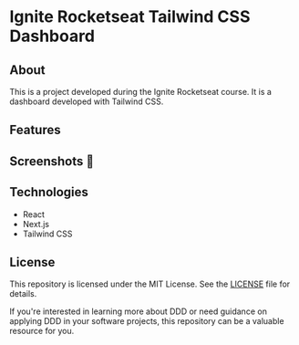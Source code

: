 # Ignite Rocketseat Tailwind CSS Dashboard

## About

This is a project developed during the Ignite Rocketseat course. It is a dashboard developed with Tailwind CSS.

## Features

<!-- emoji screenshot here  -->
## Screenshots 📸

<!-- <p align="center">
  <img alt="Simulator Screenshot - iPhone 14 - 2023-07-30 at 10 33 36" src="https://github.com/Natanaelvich/iweather_ignite-rocketseat-23/assets/52014318/9e29ffb9-f61b-4f96-8407-45dcb7e9b6f1"
    width="200px">
    <img alt="Simulator Screenshot - iPhone 14 - 2023-07-30 at 10 33 44" src="https://github.com/Natanaelvich/iweather_ignite-rocketseat-23/assets/52014318/c28756c3-0f68-41eb-9dc3-c4bdae6adb30"
    width="200px">
    <img alt="Simulator Screenshot - iPhone 14 - 2023-07-30 at 10 33 49" src="https://github.com/Natanaelvich/iweather_ignite-rocketseat-23/assets/52014318/54b06e0c-115d-4a92-82c8-be0449a8980e"
    width="200px">
</p> -->

## Technologies

- React
- Next.js
- Tailwind CSS

## License

This repository is licensed under the MIT License. See the [LICENSE](/LICENSE) file for details.

If you're interested in learning more about DDD or need guidance on applying DDD in your software projects, this repository can be a valuable resource for you.
